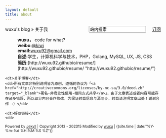```yaml
---
layout: default
title: about
---
```

<div id="content" class="aboutMe">
<form class="page-loc" method="GET" action="/search">
	<span style="float:right"><input type="text" class="web-search" name ="q" value="站内搜索" /><a href="/atom.xml" class="page-rss" style="margin-left: 20px;">订阅</a></span>
  	wuxu's blog » 关于我
</form>
<dl class="aboutDl">
	<dd><strong>wuxu，</strong> code for what?</dd>
	<dd><strong>weibo:</strong><a href="http://weibo.com/u/2446209193" target="_blank">@kiwi</a></dd>
	<dd><strong>email:</strong><a href="mailto:wuxu92@gmail.com">wuxu92@gmail.com</a></dd>
	<dd><strong>自述:</strong>学生，计算机科学与技术，PHP，Golang, MySQL, UX, JS, CSS</dd>
	<dd><strong>简历:</strong>[http://wuxu92.githubio/resume/](http://wuxu92.githubio/resume/ "http://wuxu92.githubio/resume/")</dd>

	<dt>关于博客</dt>
	<dd>所有文章非特别说明皆为原创，遵循的协议为「<a href="http://creativecommons.org/licenses/by-nc-sa/3.0/deed.zh" target="_blank">署名-非商业性使用-相同方式共享</a>」，由于文章表述或者内容可能存在诸多错误，所以部分内容会作修改，为保证转载信息与源同步，转载请注明文章出处！谢谢合作 :）</dd>

	<dt>好友链接</dt>
	<dd>
        
   </dd>
</dl>
<div class="footer">
    <small>Powered by <a href="https://github.com/mojombo/jekyll">Jekyll</a> | Copyright 2013 - 202315 Modified by <a href="/about.html">wuxu</a> | <span class="label label-info">{{site.time | date:"%Y-%m-%d %H:%M:%S %Z"}}</span></small>
</div>
</div>
<script type="text/javascript">
$(function(){
	$('#disqus_container .comment').trigger('click');
});
</script>
